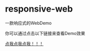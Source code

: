 # responsive-web
一款响应式的WebDemo

你可以通过点击以下链接来查看Demo效果

[点我点我点我！！！](https://kaixinchen0512.github.io/responsive-web/)

